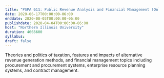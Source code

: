 ```yaml
---
title: "PSPA 611: Public Revenue Analysis and Financial Management (Online)"
date: 2020-06-17T00:00:00-06:00
enddate: 2020-08-05T00:00:00-06:00
publishdate: 2020-04-04T00:00:00-06:00
host: "Northern Illinois University"
duration: 4665600
syllabus:
draft: false
---
```


Theories and politics of taxation, features and impacts of alternative revenue generation methods, and financial management topics including procurement and procurement systems, enterprise resource planning systems, and contract management.
